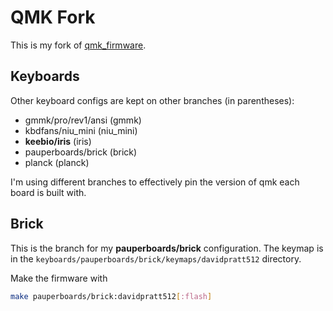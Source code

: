 # QMK Fork

This is my fork of [qmk_firmware](https://github.com/qmk/qmk_firmware).

## Keyboards

Other keyboard configs are kept on other branches (in parentheses):

* gmmk/pro/rev1/ansi (gmmk)
* kbdfans/niu_mini (niu_mini)
* **keebio/iris** (iris)
* pauperboards/brick (brick)
* planck (planck)

I'm using different branches to effectively pin the version of qmk each board
is built with.

## Brick

This is the branch for my **pauperboards/brick** configuration. The keymap is
in the `keyboards/pauperboards/brick/keymaps/davidpratt512` directory.

Make the firmware with

```sh
make pauperboards/brick:davidpratt512[:flash]
```
